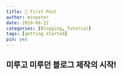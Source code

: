 ```yaml
---
title: 📝 First Post
author: minpeter
date: 2019-08-22
categories: [Blogging, Tutorial]
tags: [getting started]
pin: yes
---
```


## 미루고 미루던 블로그 제작의 시작!